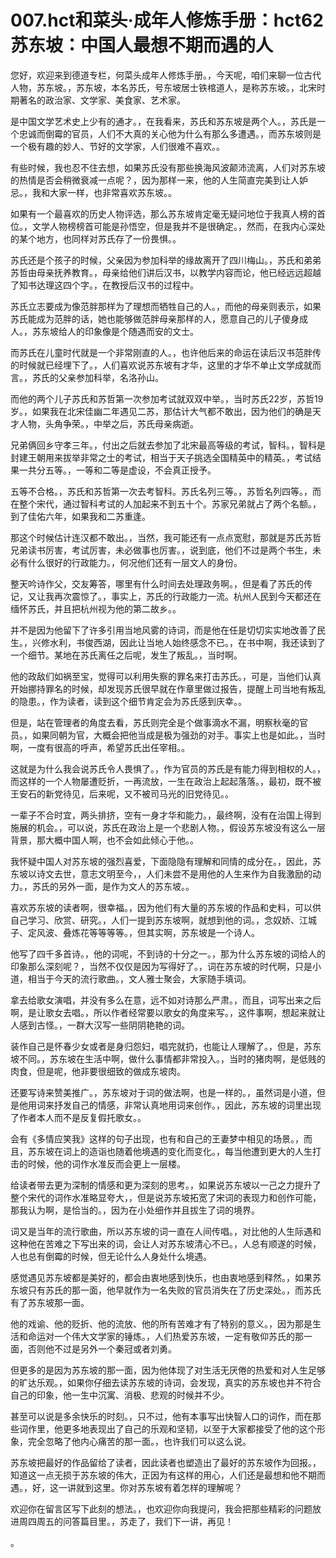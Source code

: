 # 007.hct和菜头·成年人修炼手册：hct62 苏东坡：中国人最想不期而遇的人

您好，欢迎来到德道专栏，何菜头成年人修炼手册。，今天呢，咱们来聊一位古代人物，苏东坡。，苏东坡，本名苏氏，号东坡居士铁棺道人，是称苏东坡。，北宋时期著名的政治家、文学家、美食家、艺术家。

是中国文学艺术史上少有的通才。，在我看来，苏氏和苏东坡是两个人。，苏氏是一个忠诚而倒霉的官员，人们不大真的关心他为什么有那么多遭遇。，而苏东坡则是一个极有趣的妙人、节好的文学家，人们很难不喜欢。。

有些时候，我也忍不住去想，如果苏氏没有那些换海风波颠沛流离，人们对苏东坡的热情是否会稍微衰减一点呢？，因为那样一来，他的人生简直完美到让人妒忌。，我和大家一样，也非常喜欢苏东坡。。

如果有一个最喜欢的历史人物评选，那么苏东坡肯定毫无疑问地位于我真人榜的首位。，文学人物榜榜首可能是孙悟空，但是我并不是很确定。，然而，在我内心深处的某个地方，也同样对苏氏存了一份畏惧。。

苏氏还是个孩子的时候，父亲因为参加科举的缘故离开了四川梅山。，苏氏和弟弟苏哲由母亲抚养教育。，母亲给他们讲后汉书，以教学内容而论，他已经远远超越了知书达理这四个字。，在教授后汉书的过程中。

苏氏立志要成为像范胖那样为了理想而牺牲自己的人。，而他的母亲则表示，如果苏氏能成为范胖的话，她也能够做范胖母亲那样的人，愿意自己的儿子傻身成人。，苏东坡给人的印象像是个随遇而安的文士。

而苏氏在儿童时代就是一个非常刚直的人。，也许他后来的命运在读后汉书范胖传的时候就已经埋下了。，人们喜欢说苏东坡有才华，这里的才华不单止文学成就而言。，苏氏的父亲参加科举，名洛孙山。

而他的两个儿子苏氏和苏哲第一次参加考试就双双中举。，当时苏氏22岁，苏哲19岁。，如果我在北宋佳幽二年遇见二苏，那估计大气都不敢出，因为他们的确是天才人物，头角争荣。，中举之后，苏氏母亲病逝。

兄弟俩回乡守孝三年。，付出之后就去参加了北宋最高等级的考试，智科。，智科是封建王朝用来拔举非常之士的考试，相当于天子挑选全国精英中的精英。，考试结果一共分五等。，一等和二等是虚设，不会真正授予。

五等不合格。，苏氏和苏哲第一次去考智科。苏氏名列三等。，苏哲名列四等。，而在整个宋代，通过智科考试的人加起来不到五十个。苏家兄弟就占了两个名额。，到了佳佑六年，如果我和二苏重逢。

那这个时候估计连汉都不敢出。，当然，我可能还有一点点宽慰，那就是苏氏苏哲兄弟读书厉害，考试厉害，未必做事也厉害。，说到底，他们不过是两个书生，未必有什么很好的行政能力。，何况他们还有一层文人的身份。

整天吟诗作父，交友筹答，哪里有什么时间去处理政务啊。，但是看了苏氏的传记，又让我再次震惊了。，事实上，苏氏的行政能力一流。杭州人民到今天都还在缅怀苏氏，并且把杭州视为他的第二故乡。。

并不是因为他留下了许多引用当地风雾的诗词，而是他在任是切切实实地改善了民生。，兴修水利，书俊西湖，因此让当地人始终感念不已。，在书中啊，我还读到了一个细节。某地在苏氏离任之后呢，发生了叛乱。，当时啊。

他的政敌们如祸至宝，觉得可以利用失察的罪名来打击苏氏。，可是，当他们认真开始挪持罪名的时候，却发现苏氏很早就在作章里做过报告，提醒上司当地有叛乱的隐患。，作为读者，读到这个细节肯定会为苏氏感到庆幸。。

但是，站在管理者的角度去看，苏氏则完全是个做事滴水不漏，明察秋毫的官员。，如果同朝为官，大概会把他当成是极为强劲的对手。事实上也是如此。，当时啊，一度有很高的呼声，希望苏氏出任宰相。。

这就是为什么我会说苏氏令人畏惧了。，作为官员的苏氏是有能力得到相权的人。，而这样的一个人物屡遭贬折，一再流放，一生在政治上起起落落。，最初，既不被王安石的新党待见，后来呢，又不被司马光的旧党待见。。

一辈子不合时宜，两头排挤，空有一身才华和能力。，最终啊，没有在治国上得到施展的机会。，可以说，苏氏在政治上是一个悲剧人物。，假设苏东坡没有这么一层背景，那大概中国人啊，也不会如此倾心于他。。

我怀疑中国人对苏东坡的强烈喜爱，下面隐隐有理解和同情的成分在。，因此，苏东坡以诗文去世，意志文明至今，，人们未尝不是用他的人生来作为自我激励的动力。，苏氏的另外一面，是作为文人的苏东坡。。

喜欢苏东坡的读者啊，很幸福。，因为他们有大量的苏东坡的作品和史料，可以供自己学习、欣赏、研究。，人们一提到苏东坡啊，就想到他的词。，念奴娇、江城子、定风波、叠炼花等等等等。，但其实啊，苏东坡是一个诗人。

他写了四千多首诗。，他的词呢，不到诗的十分之一。，那为什么苏东坡的词给人的印象那么深刻呢？，当然不仅仅是因为写得好了。，词在苏东坡的时代啊，只是小道，相当于今天的流行歌曲。，文人雅士聚会，大家随手填词。

拿去给歌女演唱，并没有多么在意，远不如对诗那么严肃。，而且，词写出来之后啊，是让歌女去唱。，所以作者经常要以歌女的角度来写。，这件事啊，想起来就让人感到古怪。，一群大汉写一些阴阴艳艳的词。

装作自己是怀春少女或者是身归怨妇，唱完就扔，也能让人理解了。，但是，苏东坡不同。，苏东坡在生活中啊，做什么事情都非常投入。，当时的猪肉啊，是低贱的肉食，但是呢，他非要很细致的做成东坡肉。

还要写诗来赞美推广。，苏东坡对于词的做法啊，也是一样的。，虽然词是小道，但是他用词来抒发自己的情感，非常认真地用词来创作。，因此，苏东坡的词里出现了作者本人而不是反复假托歌女。。

会有《多情应笑我》这样的句子出现，也有和自己的王妻梦中相见的场景。，而且，苏东坡在词上的造诣也随着他境遇的变化而变化。，每当他遭到更大的人生打击的时候，他的词作水准反而会更上一层楼。

给读者带去更为深制的情感和更为深刻的思考。，如果说苏东坡以一己之力提升了整个宋代的词作水准略显夸大，，但是说苏东坡拓宽了宋词的表现力和创作可能，那我认为啊，是恰当的。，因为在小处细作并且拔生了词的境界。

词又是当年的流行歌曲，所以苏东坡的词一直在人间传唱。，对比他的人生际遇和这种他在苦难之下写出来的词，会让人对苏东坡清心不已。，人总有顺遂的时候，人也总有倒霉的时候，但无论什么人身处什么境遇。

感觉遇见苏东坡都是美好的，都会由衷地感到快乐，也由衷地感到释然。，如果苏东坡只有苏氏的那一面，他早就作为一名失败的官员消失在了历史深处。，而苏氏有了苏东坡那一面。

他的戏谕、他的贬折、他的流放、他的所有苦难才有了特别的意义。，因为那是生活和命运对一个伟大文学家的锤炼。，人们热爱苏东坡，一定有敬仰苏氏的那一面，否则他不过是另外一个秦冠或者刘勇。

但更多的是因为苏东坡的那一面，因为他体现了对生活无厌倦的热爱和对人生足够的旷达乐观。，如果你仔细去读苏东坡的诗词，会发现，真实的苏东坡也并不符合自己的印象，他一生中沉寓、消极、悲观的时候并不少。

甚至可以说是多余快乐的时刻。，只不过，他有本事写出快智人口的词作，而在那些词作里，他更多地表现出了自己的乐观和坚韧，以至于大家都接受了他的这个形象，完全忽略了他内心痛苦的那一面。，也许我们可以这么说。

苏东坡把最好的作品留给了读者，因此读者也塑造出了最好的苏东坡作为回报。，知道这一点无损于苏东坡的伟大，正因为有这样的用心，人们还是最想和他不期而遇。，好，这一讲就到这里。你对苏东坡有着怎样的理解呢？

欢迎你在留言区写下此刻的想法。，也欢迎你向我提问，我会把那些精彩的问题放进周四周五的问答篇目里。，苏走了，我们下一讲，再见！

。